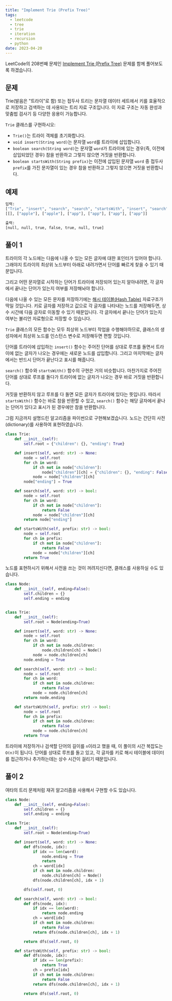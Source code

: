 ```yaml
---
title: "Implement Trie (Prefix Tree)"
tags:
  - leetcode
  - tree
  - trie
  - iteration
  - recursion
  - python
date: 2023-04-20
---
```


LeetCode의 208번째 문제인 [Implement Trie (Prefix Tree)](https://leetcode.com/problems/implement-trie-prefix-tree/) 문제를 함께 풀어보도록 하겠습니다.

## 문제

Trie(발음은 "트라이"로 함) 또는 접두사 트리는 문자열 데이터 세트에서 키를 효율적으로 저장하고 검색하는 데 사용되는 트리 자료 구조입니다.
이 자료 구조는 자동 완성과 맞춤법 검사기 등 다양한 응용이 가능합니다.

`Trie` 클래스를 구현하시오:

- `Trie()`는 트라이 객체를 초기화합니다.
- `void insert(String word)`는 문자열 `word`를 트라이에 삽입합니다.
- `boolean search(String word)`는 문자열 `word`가 트라이에 있는 경우(즉, 이전에 삽입되었던 경우) 참을 반환하고 그렇지 않으면 거짓을 반환합니다.
- `boolean startsWith(String prefix)`는 이전에 삽입된 문자열 `word` 중 접두사 `prefix`를 가진 문자열이 있는 경우 참을 반환하고 그렇지 않으면 거짓을 반환합니다.

## 예제

```py
입력:
["Trie", "insert", "search", "search", "startsWith", "insert", "search"]
[[], ["apple"], ["apple"], ["app"], ["app"], ["app"], ["app"]]

출력:
[null, null, true, false, true, null, true]
```

## 풀이 1

트라이의 각 노드에는 다음에 나올 수 있는 모든 글자에 대한 포인터가 있어야 합니다.
그래야지 트라이의 최상위 노드부터 아래로 내려가면서 단어를 빠르게 찾을 수 있기 때문입니다.

그리고 어떤 문자열로 시작하는 단어가 트라이에 저장되어 있는지 알아내려면, 각 글자에서 끝나는 단어가 있는지 여부를 저장해놔야 합니다.

다음에 나올 수 있는 모든 문자를 저장하기에는 [해시 테이블(Hash Table)](/data-structures/hash-table/) 자료구조가 딱일 것입니다.
키로 글자를 저장하고 값으로 각 글자를 나타내는 노드를 저장해두면, 상수 시간에 다음 글자로 이동할 수 있기 때문입니다.
각 글자에서 끝나는 단어가 있는지 여부는 불리언 자료형으로 저장할 수 있습니다.

`Trie` 클래스의 모든 함수는 모두 최상위 노드부터 작업을 수행해야하므로, 클래스의 생성자에서 최상위 노드를 인스턴스 변수로 저장해두면 편할 것입니다.

단어를 트라이에 삽입하는 `insert()` 함수는 주어진 단어를 상대로 루프를 돌면서 트라이에 없는 글자가 나오는 경우에는 새로운 노드를 삽입합니다.
그리고 마지막에는 글자에서는 반드시 단어가 끝난다고 표시를 해줍니다.

`search()` 함수와 `startsWith()` 함수의 구현은 거의 비슷합니다.
마찬가지로 주어진 단어를 상대로 루프를 돌다가 트라이에 없는 글자가 나오는 경우 바로 거짓을 반환합니다.

거짓을 반환하지 않고 루프를 다 돌면 모든 글자가 트라이에 있다는 뜻입니다.
따라서 `startsWith()` 함수는 바로 참을 반환할 수 있고, `search()` 함수는 해당 글자에서 끝나는 단어가 있다고 표시가 된 경우에만 참을 반환합니다.

그럼 지금까지 설명드린 알고리즘을 파이썬으로 구현해보겠습니다.
노드는 간단히 사전(dictionary)를 사용하여 표현하였습니다.

```py
class Trie:
    def __init__(self):
        self.root = {"children": {}, "ending": True}

    def insert(self, word: str) -> None:
        node = self.root
        for ch in word:
            if ch not in node["children"]:
                node["children"][ch] = {"children": {}, "ending": False}
            node = node["children"][ch]
        node["ending"] = True

    def search(self, word: str) -> bool:
        node = self.root
        for ch in word:
            if ch not in node["children"]:
                return False
            node = node["children"][ch]
        return node["ending"]

    def startsWith(self, prefix: str) -> bool:
        node = self.root
        for ch in prefix:
            if ch not in node["children"]:
                return False
            node = node["children"][ch]
        return True
```

노드를 표현하시기 위해서 사전을 쓰는 것이 꺼려지신다면, 클래스를 사용하실 수도 있습니다.

```py
class Node:
    def __init__(self, ending=False):
        self.children = {}
        self.ending = ending


class Trie:
    def __init__(self):
        self.root = Node(ending=True)

    def insert(self, word: str) -> None:
        node = self.root
        for ch in word:
            if ch not in node.children:
                node.children[ch] = Node()
            node = node.children[ch]
        node.ending = True

    def search(self, word: str) -> bool:
        node = self.root
        for ch in word:
            if ch not in node.children:
                return False
            node = node.children[ch]
        return node.ending

    def startsWith(self, prefix: str) -> bool:
        node = self.root
        for ch in prefix:
            if ch not in node.children:
                return False
            node = node.children[ch]
        return True
```

트라이에 저장하거나 검색할 단어의 길이를 `n`이라고 했을 때, 이 풀이의 시간 복잡도는 `O(n)`이 됩니다.
단어를 상대로 루프를 돌고 있고, 각 글자를 키로 해시 테이블에 데이터를 접근하거나 추가하는데는 상수 시간이 걸리기 때문입니다.

## 풀이 2

여타의 트리 문제처럼 재귀 알고리즘을 사용해서 구현할 수도 있습니다.

```py
class Node:
    def __init__(self, ending=False):
        self.children = {}
        self.ending = ending

class Trie:
    def __init__(self):
        self.root = Node(ending=True)

    def insert(self, word: str) -> None:
        def dfs(node, idx):
            if idx == len(word):
                node.ending = True
                return
            ch = word[idx]
            if ch not in node.children:
                node.children[ch] = Node()
            dfs(node.children[ch], idx + 1)

        dfs(self.root, 0)

    def search(self, word: str) -> bool:
        def dfs(node, idx):
            if idx == len(word):
                return node.ending
            ch = word[idx]
            if ch not in node.children:
                return False
            return dfs(node.children[ch], idx + 1)

        return dfs(self.root, 0)

    def startsWith(self, prefix: str) -> bool:
        def dfs(node, idx):
            if idx == len(prefix):
                return True
            ch = prefix[idx]
            if ch not in node.children:
                return False
            return dfs(node.children[ch], idx + 1)

        return dfs(self.root, 0)
```

